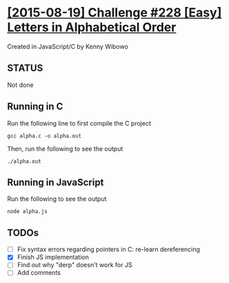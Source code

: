 # [\[2015-08-19\] Challenge #228 \[Easy\] Letters in Alphabetical Order](https://www.reddit.com/r/dailyprogrammer/comments/3h9pde/20150817_challenge_228_easy_letters_in/) #

Created in JavaScript/C by Kenny Wibowo

## STATUS ##
Not done

## Running in C ##

Run the following line to first compile the C project

	gcc alpha.c -o alpha.out

Then, run the following to see the output

	./alpha.out

## Running in JavaScript ##

Run the following to see the output

	node alpha.js


## TODOs ##

- [ ] Fix syntax errors regarding pointers in C: re-learn dereferencing
- [x] Finish JS implementation
- [ ] Find out why "derp" doesn't work for JS
- [ ] Add comments